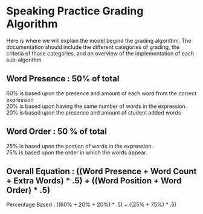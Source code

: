 # Speaking Practice Grading Algorithm
Here is where we will explain the model begind the grading algorithm.
The documentation should include the different categories of grading, the criteria of those categories, and an overview of the implementation of each sub-algorithm.

## Word Presence : 50% of total
60% is based upon the presence and amount of each word from the correct expression <br />
20% is based upon having the same number of words in the expression. <br />
20% is based upon the presence and amount of student added words <br />

## Word Order : 50 % of total
25% is based upon the postion of words in the expression. <br />
75% is based upon the order in which the words appear. <br />

## Overall Equation : ((Word Presence + Word Count + Extra Words) * .5) + ((Word Position + Word Order) * .5)
Percentage Based : ((60% + 20% + 20%) * .5) + ((25% + 75%) * .5)
